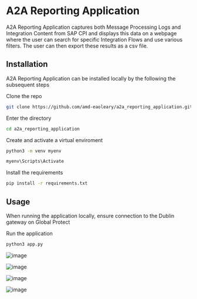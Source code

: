 # A2A Reporting Application

A2A Reporting Application captures both Message Processing Logs and Integration Content from SAP CPI
and displays this data on a webpage where the user can search for specific Integration Flows and use various 
filters. The user can then export these results as a csv file.

## Installation 

A2A Reporting Application can be installed locally by the following the subsequent steps

Clone the repo
```bash
git clone https://github.com/amd-eaoleary/a2a_reporting_application.git
```

Enter the directory
```bash
cd a2a_reporting_application
```

Create and activate a virtual enviroment
```bash
python3 -m venv myenv

myenv\Scripts\Activate
```

Install the requirements
```bash
pip install -r requirements.txt
```
## Usage

When running the application locally, ensure connection to the Dublin gateway on Global Protect

Run the application
```bash
python3 app.py
```

![image](https://github.com/user-attachments/assets/53754f34-43b5-4510-ae2f-bbfb5bc3da82)

![image](https://github.com/user-attachments/assets/e6578a48-f211-4dbb-b92d-6c5ea483c28f)

![image](https://github.com/user-attachments/assets/5683287c-db30-41c8-bf24-2f963e96de43)

![image](https://github.com/user-attachments/assets/14036dc9-560d-44fd-a748-1b02be1259fc)